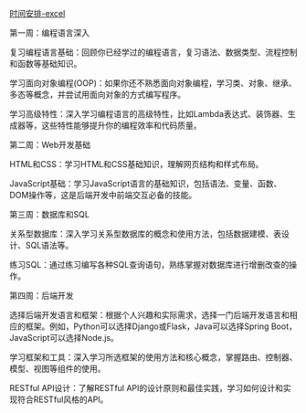 [时间安排-excel](C:\Users\祝银那\Desktop\2024春招\春招准备.xlsx)

第一周：编程语言深入

复习编程语言基础：回顾你已经学过的编程语言，复习语法、数据类型、流程控制和函数等基础知识。

学习面向对象编程(OOP)：如果你还不熟悉面向对象编程，学习类、对象、继承、多态等概念，并尝试用面向对象的方式编写程序。

学习高级特性：深入学习编程语言的高级特性，比如Lambda表达式、装饰器、生成器等，这些特性能够提升你的编程效率和代码质量。

第二周：Web开发基础

HTML和CSS：学习HTML和CSS基础知识，理解网页结构和样式布局。

JavaScript基础：学习JavaScript语言的基础知识，包括语法、变量、函数、DOM操作等，这是后端开发中前端交互必备的技能。

第三周：数据库和SQL

关系型数据库：深入学习关系型数据库的概念和使用方法，包括数据建模、表设计、SQL语法等。

练习SQL：通过练习编写各种SQL查询语句，熟练掌握对数据库进行增删改查的操作。

第四周：后端开发

选择后端开发语言和框架：根据个人兴趣和实际需求，选择一门后端开发语言和相应的框架。例如，Python可以选择Django或Flask，Java可以选择Spring Boot，JavaScript可以选择Node.js。

学习框架和工具：深入学习所选框架的使用方法和核心概念，掌握路由、控制器、模型、视图等组件的使用。

RESTful API设计：了解RESTful API的设计原则和最佳实践，学习如何设计和实现符合RESTful风格的API。